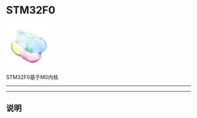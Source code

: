 ﻿
# STM32F0

[![sites](docs/mcuyun.png)](http://www.mcuyun.com)

STM32F0基于M0内核


---


---

## 说明



